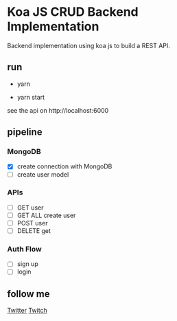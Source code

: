 # Koa JS CRUD Backend Implementation
Backend implementation using koa js to build a REST API.

## run
- yarn

- yarn start

see the api on http://localhost:6000

## pipeline

### MongoDB
- [x] create connection with MongoDB
- [ ] create user model

### APIs
- [ ] GET user
- [ ] GET ALL create user
- [ ] POST user 
- [ ] DELETE get

### Auth Flow
- [ ] sign up
- [ ] login

## follow me
[Twitter](https://www.twitter.com/daniloab_)
[Twitch](https://www.twitch.tv/daniloassis_)